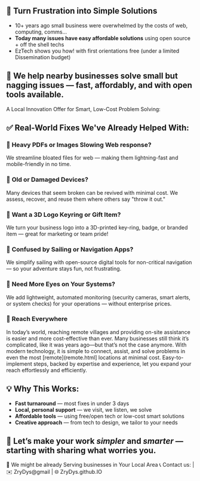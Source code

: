 ## 🚀 **Turn Frustration into Simple Solutions**

- 10+ years ago small business were overwhelmed by the costs of web, computing, comms...
- **Today many issues have easy affordable solutions** using open source + off the shell techs
- EzTech shows you how! with first orientations free (under a limited Dissemination budget)
 
## 🎯 We help nearby businesses solve small but nagging issues — fast, affordably, and with open tools available.

 A Local Innovation Offer for Smart, Low-Cost Problem Solving:
 
## ✅ Real-World Fixes We've Already Helped With:

### 🔹 **Heavy PDFs or Images Slowing Web response?**

We streamline bloated files for web — making them lightning-fast and mobile-friendly in no time.

### 🔹 **Old or Damaged Devices?**

Many devices that seem broken can be revived with minimal cost. We assess, recover, and reuse them where others say "throw it out."

### 🔹 **Want a 3D Logo Keyring or Gift Item?**

We turn your business logo into a 3D-printed key-ring, badge, or branded item — great for marketing or team pride!

### 🔹 **Confused by Sailing or Navigation Apps?**

We simplify sailing with open-source digital tools for non-critical navigation — so your adventure stays fun, not frustrating.

### 🔹 **Need More Eyes on Your Systems?**

We add lightweight, automated monitoring (security cameras, smart alerts, or system checks) for your operations — without enterprise prices. 

### 🔹 **Reach Everywhere**

In today’s world, reaching remote villages and providing on-site assistance is easier and more cost-effective than ever. Many businesses still think it’s complicated, like it was years ago—but that’s not the case anymore. With modern technology, it is simple to connect, assist, and solve problems in even the most [remote](remote.html] locations at minimal cost. Easy-to-implement steps, backed by expertise and experience, let you expand your reach effortlessly and efficiently.


## 💡 Why This Works:

- **Fast turnaround** — most fixes in under 3 days
- **Local, personal support** — we visit, we listen, we solve
- **Affordable tools** — using free/open tech or low-cost smart solutions
- **Creative approach** — from tech to design, we tailor to your needs
 
## 🌟 Let’s make your work _simpler_ and _smarter_ — starting with sharing what worries you.

 📍 We might be already Serving businesses in Your Local Area 
📞 Contact us:  | ✉️ ZryDys@gmail | 🌐 ZryDys.github.IO 

 
